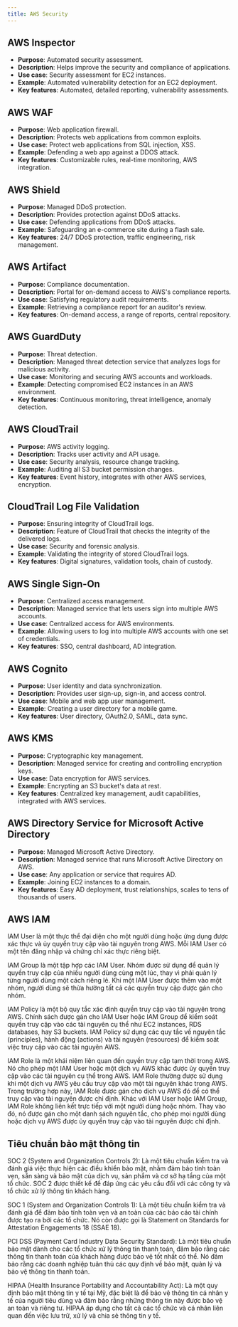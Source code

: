 ```yaml
---
title: AWS Security
---
```


## AWS Inspector

- **Purpose**: Automated security assessment.
- **Description**: Helps improve the security and compliance of applications.
- **Use case**: Security assessment for EC2 instances.
- **Example**: Automated vulnerability detection for an EC2 deployment.
- **Key features**: Automated, detailed reporting, vulnerability assessments.

## AWS WAF

- **Purpose**: Web application firewall.
- **Description**: Protects web applications from common exploits.
- **Use case**: Protect web applications from SQL injection, XSS.
- **Example**: Defending a web app against a DDOS attack.
- **Key features**: Customizable rules, real-time monitoring, AWS integration.

## AWS Shield

- **Purpose**: Managed DDoS protection.
- **Description**: Provides protection against DDoS attacks.
- **Use case**: Defending applications from DDoS attacks.
- **Example**: Safeguarding an e-commerce site during a flash sale.
- **Key features**: 24/7 DDoS protection, traffic engineering, risk management.

## AWS Artifact

- **Purpose**: Compliance documentation.
- **Description**: Portal for on-demand access to AWS's compliance reports.
- **Use case**: Satisfying regulatory audit requirements.
- **Example**: Retrieving a compliance report for an auditor's review.
- **Key features**: On-demand access, a range of reports, central repository.

## AWS GuardDuty

- **Purpose**: Threat detection.
- **Description**: Managed threat detection service that analyzes logs for malicious activity.
- **Use case**: Monitoring and securing AWS accounts and workloads.
- **Example**: Detecting compromised EC2 instances in an AWS environment.
- **Key features**: Continuous monitoring, threat intelligence, anomaly detection.

## AWS CloudTrail

- **Purpose**: AWS activity logging.
- **Description**: Tracks user activity and API usage.
- **Use case**: Security analysis, resource change tracking.
- **Example**: Auditing all S3 bucket permission changes.
- **Key features**: Event history, integrates with other AWS services, encryption.

## CloudTrail Log File Validation

- **Purpose**: Ensuring integrity of CloudTrail logs.
- **Description**: Feature of CloudTrail that checks the integrity of the delivered logs.
- **Use case**: Security and forensic analysis.
- **Example**: Validating the integrity of stored CloudTrail logs.
- **Key features**: Digital signatures, validation tools, chain of custody.

## AWS Single Sign-On

- **Purpose**: Centralized access management.
- **Description**: Managed service that lets users sign into multiple AWS accounts.
- **Use case**: Centralized access for AWS environments.
- **Example**: Allowing users to log into multiple AWS accounts with one set of credentials.
- **Key features**: SSO, central dashboard, AD integration.

## AWS Cognito

- **Purpose**: User identity and data synchronization.
- **Description**: Provides user sign-up, sign-in, and access control.
- **Use case**: Mobile and web app user management.
- **Example**: Creating a user directory for a mobile game.
- **Key features**: User directory, OAuth2.0, SAML, data sync.

## AWS KMS

- **Purpose**: Cryptographic key management.
- **Description**: Managed service for creating and controlling encryption keys.
- **Use case**: Data encryption for AWS services.
- **Example**: Encrypting an S3 bucket's data at rest.
- **Key features**: Centralized key management, audit capabilities, integrated with AWS services.

## AWS Directory Service for Microsoft Active Directory

- **Purpose**: Managed Microsoft Active Directory.
- **Description**: Managed service that runs Microsoft Active Directory on AWS.
- **Use case**: Any application or service that requires AD.
- **Example**: Joining EC2 instances to a domain.
- **Key features**: Easy AD deployment, trust relationships, scales to tens of thousands of users.

## AWS IAM

IAM User là một thực thể đại diện cho một người dùng hoặc ứng dụng được xác thực và ủy quyền truy cập vào tài nguyên trong AWS. Mỗi IAM User có một tên đăng nhập và chứng chỉ xác thực riêng biệt.

IAM Group là một tập hợp các IAM User. Nhóm được sử dụng để quản lý quyền truy cập của nhiều người dùng cùng một lúc, thay vì phải quản lý từng người dùng một cách riêng lẻ. Khi một IAM User được thêm vào một nhóm, người dùng sẽ thừa hưởng tất cả các quyền truy cập được gán cho nhóm.

IAM Policy là một bộ quy tắc xác định quyền truy cập vào tài nguyên trong AWS. Chính sách được gán cho IAM User hoặc IAM Group để kiểm soát quyền truy cập vào các tài nguyên cụ thể như EC2 instances, RDS databases, hay S3 buckets. IAM Policy sử dụng các quy tắc về nguyên tắc (principles), hành động (actions) và tài nguyên (resources) để kiểm soát việc truy cập vào các tài nguyên AWS.

IAM Role là một khái niệm liên quan đến quyền truy cập tạm thời trong AWS. Nó cho phép một IAM User hoặc một dịch vụ AWS khác được ủy quyền truy cập vào các tài nguyên cụ thể trong AWS. IAM Role thường được sử dụng khi một dịch vụ AWS yêu cầu truy cập vào một tài nguyên khác trong AWS. Trong trường hợp này, IAM Role được gán cho dịch vụ AWS đó để có thể truy cập vào tài nguyên được chỉ định. Khác với IAM User hoặc IAM Group, IAM Role không liên kết trực tiếp với một người dùng hoặc nhóm. Thay vào đó, nó được gán cho một danh sách nguyên tắc, cho phép mọi người dùng hoặc dịch vụ AWS được ủy quyền truy cập vào tài nguyên được chỉ định.

## Tiêu chuẩn bảo mật thông tin

SOC 2 (System and Organization Controls 2): Là một tiêu chuẩn kiểm tra và đánh giá việc thực hiện các điều khiển bảo mật, nhằm đảm bảo tính toàn vẹn, sẵn sàng và bảo mật của dịch vụ, sản phẩm và cơ sở hạ tầng của một tổ chức. SOC 2 được thiết kế để đáp ứng các yêu cầu đối với các công ty và tổ chức xử lý thông tin khách hàng.

SOC 1 (System and Organization Controls 1): Là một tiêu chuẩn kiểm tra và đánh giá để đảm bảo tính toàn vẹn và an toàn của các báo cáo tài chính được tạo ra bởi các tổ chức. Nó còn được gọi là Statement on Standards for Attestation Engagements 18 (SSAE 18).

PCI DSS (Payment Card Industry Data Security Standard): Là một tiêu chuẩn bảo mật dành cho các tổ chức xử lý thông tin thanh toán, đảm bảo rằng các thông tin thanh toán của khách hàng được bảo vệ tốt nhất có thể. Nó đảm bảo rằng các doanh nghiệp tuân thủ các quy định về bảo mật, quản lý và bảo vệ thông tin thanh toán.

HIPAA (Health Insurance Portability and Accountability Act): Là một quy định bảo mật thông tin y tế tại Mỹ, đặc biệt là để bảo vệ thông tin cá nhân y tế của người tiêu dùng và đảm bảo rằng những thông tin này được bảo vệ an toàn và riêng tư. HIPAA áp dụng cho tất cả các tổ chức và cá nhân liên quan đến việc lưu trữ, xử lý và chia sẻ thông tin y tế.
